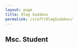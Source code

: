 ```yaml
---
layout: page
title: Oleg Sudakov
permalink: /staff/OlegSudakov/
---
```


[](/staff/phd-students/OlegSudakov.jpg)

## Msc. Student